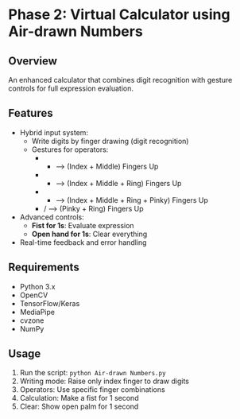 # Phase 2: Virtual Calculator using Air-drawn Numbers

## Overview
An enhanced calculator that combines digit recognition with gesture controls for full expression evaluation.

## Features
- Hybrid input system:
  - Write digits by finger drawing (digit recognition)
  - Gestures for operators:
    - + --> (Index + Middle) Fingers Up
    - - --> (Index + Middle + Ring) Fingers Up
    - * --> (Index + Middle + Ring + Pinky) Fingers Up
    - / --> (Pinky + Ring) Fingers Up
- Advanced controls:
  - **Fist for 1s**: Evaluate expression
  - **Open hand for 1s**: Clear everything
- Real-time feedback and error handling

## Requirements
- Python 3.x
- OpenCV
- TensorFlow/Keras
- MediaPipe
- cvzone
- NumPy

## Usage
1. Run the script: `python Air-drawn Numbers.py`
2. Writing mode: Raise only index finger to draw digits
3. Operators: Use specific finger combinations
4. Calculation: Make a fist for 1 second
5. Clear: Show open palm for 1 second
